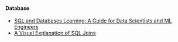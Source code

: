 
#### Database
- [SQL and Databases Learning: A Guide for Data Scientists and ML Engineers](https://towardsdatascience.com/sql-and-databases-learning-a-guide-for-data-scientists-and-ml-engineers-a73875b0d6f2)
- [A Visual Explanation of SQL Joins](https://towardsdatascience.com/visual-sql-joins-4e3899d9d46c)


